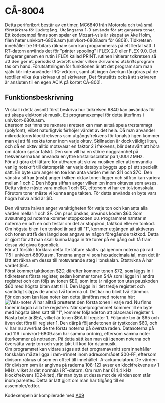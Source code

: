 # CÅ-8004
Detta periferikort består av en timer, MC6840 från Motorola och två små förstärkare för ljudutgång.
Utgångarna 1-3 används för att generera toner.
Ett kodexempel finns som spelar en Mozart-vals är skapat av Åke Holm, filen heter univkort-6809.asm (univkort-6808.asm för 6808). 
Tidkretsen innehåller tre 16-bitars räknare som kan programmeras på ett flertal sätt.
I RT-datorn används det för "printer spooling" i FLEX 2.0 eller FLEX 9.0.
Det fungerar genom en rutin i FLEX kallad PRINT. rutinen initierar tidkretsen så att den ger ett periodiskt avbrott under vilken skrivarens utskriftsprogram tas om hand.
Förutsättningen för funktionen är att det program som man själv kör inte använder IRQ-vektorn, samt att ingen åverkan får göras på de textfiler vilka ska skrivas ut på skrivaren. Det förutsätts också att skrivaren är ansluten till en egen ACIA på kortet CÅ-8001.

## Funktionsbeskrivning
Vi skall i detta avsnitt först beskriva hur tidkretsen 6840 kan användas för att skapa elektronisk musik. Ett programexempel för detta återfinns i univkort-6809.asm.  
Eftersom det finns tre räknare i kretsen kan man alltså spela trestämmigt (polyfont), vilket naturligtvis förhöjer värdet av det hela. Då man använder mikrodatorns klockfrekvens som utgångsfrekvens för tonalstringen kommer man ej att få exakta toner inom varje oktav. Skillnaden är dock väldigt liten, och då en oktav alltid motsvarar en faktor 2 i frekvens, blir det svårt att höra om datorn spelar falskt. Den som vill ha en större noggrannhet på frekvenserna kan använda en yttre kristalloscillator på 1,00012 MHz.  
För att göra det lättare för utövaren att skriva musiken eller att omvandla vanlig notskrift till datorspråk har varje databyte byggts upp på ett speciellt sätt. En byte som anger en ton kan anta värden mellan $11 och $7C. Den vänstra siffran (msb) anger i vilken oktav tonen ligger och siffran kan variera mellan 1 och 7. Den högra siffran anger vilken ton inom oktaven som avses. Detta värde måste vara mellan 1 och $C, eftersom vi har en tolvtonsskala.  
Förutom toner måste vi kunna ange takten. För detta används en byte vars högra halva alltid är $D. 

Den vänstra halvan anger varaktigheten för varje ton och kan anta alla värden mellan 1 och $F. Om paus önskas, används koden $60. Som avslutning på noterna kommer stoppkoden 00. Programmet hämtar in noterna en och en och testar om det är stoppkod, taktkod eller en tonkod. Om högsta biten i en tonkod är satt till "1", kommer utgången att aktiveras och tonen att få den längd som angavs av någon föregående taktkod. Detta är gjort för att man skall kunna lägga in tre toner på en gång och få fram dessa vid givna ögonblick.  
För att försöka förklara detta lite lättare skall vi gå igenom noterna på rad 115 i univkort-6809.asm. Tonerna anger vi som hexadecimala tal, men det är lätt att räkna om dessa till motsvarande steg i tonskalan. Ettstrukna A har värdet $5A.  
Först kommer taktkoden $2D, därefter kommer tonen $72, som läggs in i tidkretsens första register, sedan kommer tonen $4A som läggs in i andra registret och den följs av tonen $E0, som inte är någon ton utan pauskoden $60 med högsta biten satt till 1. Den läggs in i det tredje registret och samtidigt släpps de andra två tonerna ut. Det har nu blivit två stämmor.  
För den som kan läsa noter kan detta jämföras med noterna här:   
![Vals-noter](noter.jpg)
Vi har alltså presterat den första tonen i varje rad. Nu finns toner inlagda i alla tre registren. När spelprogrammet kommer till en byte med högsta biten satt till "1", kommer följande ton att placeras i register 1.  
Nästa byte är $EA, vilket är tonen $6A till register 1. Följande ton är $65 och även det förs till register 1. Den därpå följande tonen är tystkoden $60, och vi har nu avverkat de tre första noterna på översta raden. Datanoterna på rad 116 i univkort-6809.asm har samma ordning, eftersom samma noter återkommer på notraden. På detta sätt kan man gå igenom noterna och översätta varje ton och varje takt till kod för datamusik.  
Om programmet kan vidare sägas att det programavsnitt som innehåller tonskalan måste ligga i ram-minnet inom adressområdet $00-FF, eftersom divisorn räknas ut som en offset till innehållet i A-ackumulatorn. De värden för divisorn som är angivna på raderna 108-120 avser en klockfrekvens av 1 MHz, vilket är det normala i RT-datorn. Om man har 614,4 kHz klockfrekvens (D2-kitet), får man byta ut dessa mot de värden som står inom parentes. Detta är lätt gjort om man har tillgång till en assembler/editor. 


Kodexempeln är kompilerade med [A09](https://github.com/Arakula/A09) 